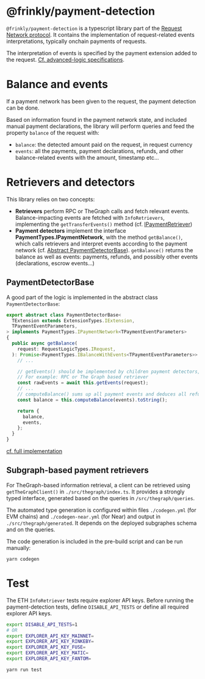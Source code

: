 # @frinkly/payment-detection

`@frinkly/payment-detection` is a typescript library part of the [Request Network protocol](https://github.com/RequestNetwork/requestNetwork).
It contains the implementation of request-related events interpretations, typically onchain payments of requests.

The interpretation of events is specified by the payment extension added to the request. [Cf. advanced-logic specifications](../advanced-logic/specs/).

# Balance and events

If a payment network has been given to the request, the payment detection can be done.

Based on information found in the payment network state, and included manual payment declarations, the library will perform queries and feed the property `balance` of the request with:

- `balance`: the detected amount paid on the request, in request currency
- `events`: all the payments, payment declarations, refunds, and other balance-related events with the amount, timestamp etc...

# Retrievers and detectors

This library relies on two concepts:

- **Retrievers** perform RPC or TheGraph calls and fetch relevant events. Balance-impacting events are fetched with `InfoRetrievers`, implementing the `getTransferEvents()` method (cf. [IPaymentRetriever](./src/types.ts))
- **Payment detectors** implement the interface **PaymentTypes.IPaymentNetwork**, with the method `getBalance()`, which calls retrievers and interpret events according to the payment network (cf. [Abstract PaymentDetectorBase](./src/payment-detector-base.ts)). `getBalance()` returns the balance as well as events: payments, refunds, and possibly other events (declarations, escrow events...)

## PaymentDetectorBase

A good part of the logic is implemented in the abstract class `PaymentDetectorBase`:

```typescript
export abstract class PaymentDetectorBase<
  TExtension extends ExtensionTypes.IExtension,
  TPaymentEventParameters,
> implements PaymentTypes.IPaymentNetwork<TPaymentEventParameters>
{
  public async getBalance(
    request: RequestLogicTypes.IRequest,
  ): Promise<PaymentTypes.IBalanceWithEvents<TPaymentEventParameters>> {
    // ...

    // getEvents() should be implemented by children payment detectors, and use appropriate retrievers
    // For example: RPC or The Graph based retriever
    const rawEvents = await this.getEvents(request);
    // ...
    // computeBalance() sums up all payment events and deduces all refunds.
    const balance = this.computeBalance(events).toString();

    return {
      balance,
      events,
    };
  }
}
```

[cf. full implementation](./src/payment-detector-base.ts)

## Subgraph-based payment retrievers

For TheGraph-based information retrieval, a client can be retrieved using `getTheGraphClient()` in `./src/thegraph/index.ts`. It provides a strongly typed interface, generated based on the queries in `/src/thegraph/queries`.

The automated type generation is configured within files `./codegen.yml` (for EVM chains) and `./codegen-near.yml` (for Near) and output in `./src/thegraph/generated`. It depends on the deployed subgraphes schema and on the queries.

The code generation is included in the pre-build script and can be run manually:

```
yarn codegen
```

# Test

The ETH `InfoRetriever` tests require explorer API keys. Before running the
payment-detection tests, define `DISABLE_API_TESTS` or define all required
explorer API keys.

```bash
export DISABLE_API_TESTS=1
# OR
export EXPLORER_API_KEY_MAINNET=
export EXPLORER_API_KEY_RINKEBY=
export EXPLORER_API_KEY_FUSE=
export EXPLORER_API_KEY_MATIC=
export EXPLORER_API_KEY_FANTOM=

yarn run test
```
